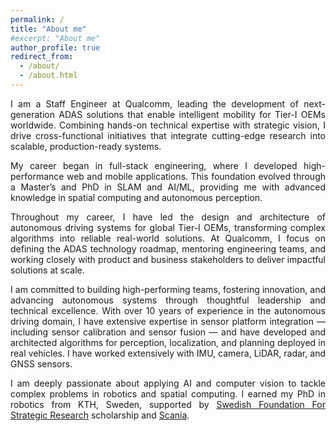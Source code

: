 ```yaml
---
permalink: /
title: "About me"
#excerpt: "About me"
author_profile: true
redirect_from: 
  - /about/
  - /about.html
---
```

<p style="text-align: justify;"> 
I am a Staff Engineer at Qualcomm, leading the development of next-generation ADAS solutions that enable intelligent mobility for Tier-I OEMs worldwide. Combining hands-on technical expertise with strategic vision, I drive cross-functional initiatives that integrate cutting-edge research into scalable, production-ready systems.
</p>

<p style="text-align: justify;"> 
My career began in full-stack engineering, where I developed high-performance web and mobile applications. This foundation evolved through a Master’s and PhD in SLAM and AI/ML, providing me with advanced knowledge in spatial computing and autonomous perception.
</p>

<p style="text-align: justify;"> 
Throughout my career, I have led the design and architecture of autonomous driving systems for global Tier-I OEMs, transforming complex algorithms into reliable real-world solutions. At Qualcomm, I focus on defining the ADAS technology roadmap, mentoring engineering teams, and working closely with product and business stakeholders to deliver impactful solutions at scale.
</p>

<p style="text-align: justify;"> 
I am committed to building high-performing teams, fostering innovation, and advancing autonomous systems through thoughtful leadership and technical excellence. With over 10 years of experience in the autonomous driving domain, I have extensive expertise in sensor platform integration — including sensor calibration and sensor fusion — and have developed and architected algorithms for perception, localization, and planning deployed in real vehicles. I have worked extensively with IMU, camera, LiDAR, radar, and GNSS sensors.
</p>

<p style="text-align: justify;"> 
I am deeply passionate about applying AI and computer vision to tackle complex problems in robotics and spatial computing. I earned my PhD in robotics from KTH, Sweden, supported by <a href="https://strategiska.se/en/">Swedish Foundation For Strategic Research</a> scholarship and <a href="https://www.scania.com/">Scania</a>. 
</p>